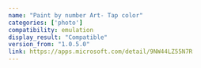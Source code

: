```yaml
---
name: "Paint by number Art- Tap color"
categories: ['photo']
compatibility: emulation
display_result: "Compatible"
version_from: "1.0.5.0"
link: https://apps.microsoft.com/detail/9NW44LZ55N7R
---
```

